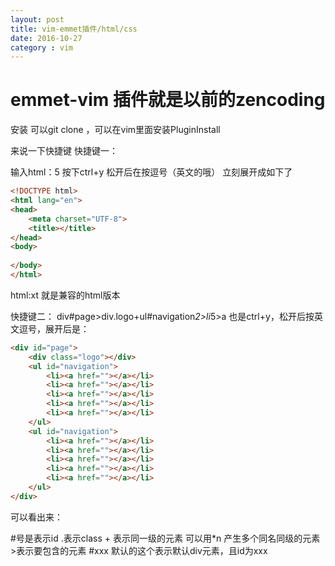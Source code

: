 ```yaml
---
layout: post
title: vim-emmet插件/html/css
date: 2016-10-27
category : vim 
---
```


# emmet-vim 插件就是以前的zencoding

安装 可以git clone ，可以在vim里面安装PluginInstall

来说一下快捷键
快捷键一：

输入html：5  按下ctrl+y 松开后在按逗号（英文的哦）
立刻展开成如下了
```html
<!DOCTYPE html>
<html lang="en">
<head>
    <meta charset="UTF-8">
    <title></title>
</head>
<body>
    
</body>
</html>

```

html:xt 就是兼容的html版本

快捷键二：
div#page>div.logo+ul#navigation*2>li*5>a 
也是ctrl+y，松开后按英文逗号，展开后是：
```html 
<div id="page">
    <div class="logo"></div>
    <ul id="navigation">
        <li><a href=""></a></li>
        <li><a href=""></a></li>
        <li><a href=""></a></li>
        <li><a href=""></a></li>
        <li><a href=""></a></li>
    </ul>
    <ul id="navigation">
        <li><a href=""></a></li>
        <li><a href=""></a></li>
        <li><a href=""></a></li>
        <li><a href=""></a></li>
        <li><a href=""></a></li>
    </ul>
</div>

```

可以看出来：

\#号是表示id 
\.表示class 
\+ 表示同一级的元素
可以用*n 产生多个同名同级的元素
\>表示要包含的元素
\#xxx 默认的这个表示默认div元素，且id为xxx
